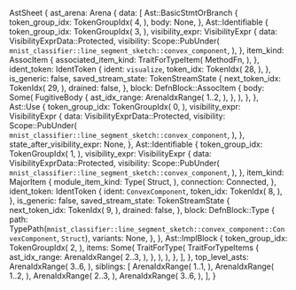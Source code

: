 AstSheet {
    ast_arena: Arena {
        data: [
            Ast::BasicStmtOrBranch {
                token_group_idx: TokenGroupIdx(
                    4,
                ),
                body: None,
            },
            Ast::Identifiable {
                token_group_idx: TokenGroupIdx(
                    3,
                ),
                visibility_expr: VisibilityExpr {
                    data: VisibilityExprData::Protected,
                    visibility: Scope::PubUnder(
                        `mnist_classifier::line_segment_sketch::convex_component`,
                    ),
                },
                item_kind: AssocItem {
                    associated_item_kind: TraitForTypeItem(
                        MethodFn,
                    ),
                },
                ident_token: IdentToken {
                    ident: `visualize`,
                    token_idx: TokenIdx(
                        28,
                    ),
                },
                is_generic: false,
                saved_stream_state: TokenStreamState {
                    next_token_idx: TokenIdx(
                        29,
                    ),
                    drained: false,
                },
                block: DefnBlock::AssocItem {
                    body: Some(
                        FugitiveBody {
                            ast_idx_range: ArenaIdxRange(
                                1..2,
                            ),
                        },
                    ),
                },
            },
            Ast::Use {
                token_group_idx: TokenGroupIdx(
                    0,
                ),
                visibility_expr: VisibilityExpr {
                    data: VisibilityExprData::Protected,
                    visibility: Scope::PubUnder(
                        `mnist_classifier::line_segment_sketch::convex_component`,
                    ),
                },
                state_after_visibility_expr: None,
            },
            Ast::Identifiable {
                token_group_idx: TokenGroupIdx(
                    1,
                ),
                visibility_expr: VisibilityExpr {
                    data: VisibilityExprData::Protected,
                    visibility: Scope::PubUnder(
                        `mnist_classifier::line_segment_sketch::convex_component`,
                    ),
                },
                item_kind: MajorItem {
                    module_item_kind: Type(
                        Struct,
                    ),
                    connection: Connected,
                },
                ident_token: IdentToken {
                    ident: `ConvexComponent`,
                    token_idx: TokenIdx(
                        8,
                    ),
                },
                is_generic: false,
                saved_stream_state: TokenStreamState {
                    next_token_idx: TokenIdx(
                        9,
                    ),
                    drained: false,
                },
                block: DefnBlock::Type {
                    path: TypePath(`mnist_classifier::line_segment_sketch::convex_component::ConvexComponent`, `Struct`),
                    variants: None,
                },
            },
            Ast::ImplBlock {
                token_group_idx: TokenGroupIdx(
                    2,
                ),
                items: Some(
                    TraitForType(
                        TraitForTypeItems {
                            ast_idx_range: ArenaIdxRange(
                                2..3,
                            ),
                        },
                    ),
                ),
            },
        ],
    },
    top_level_asts: ArenaIdxRange(
        3..6,
    ),
    siblings: [
        ArenaIdxRange(
            1..1,
        ),
        ArenaIdxRange(
            1..2,
        ),
        ArenaIdxRange(
            2..3,
        ),
        ArenaIdxRange(
            3..6,
        ),
    ],
}
